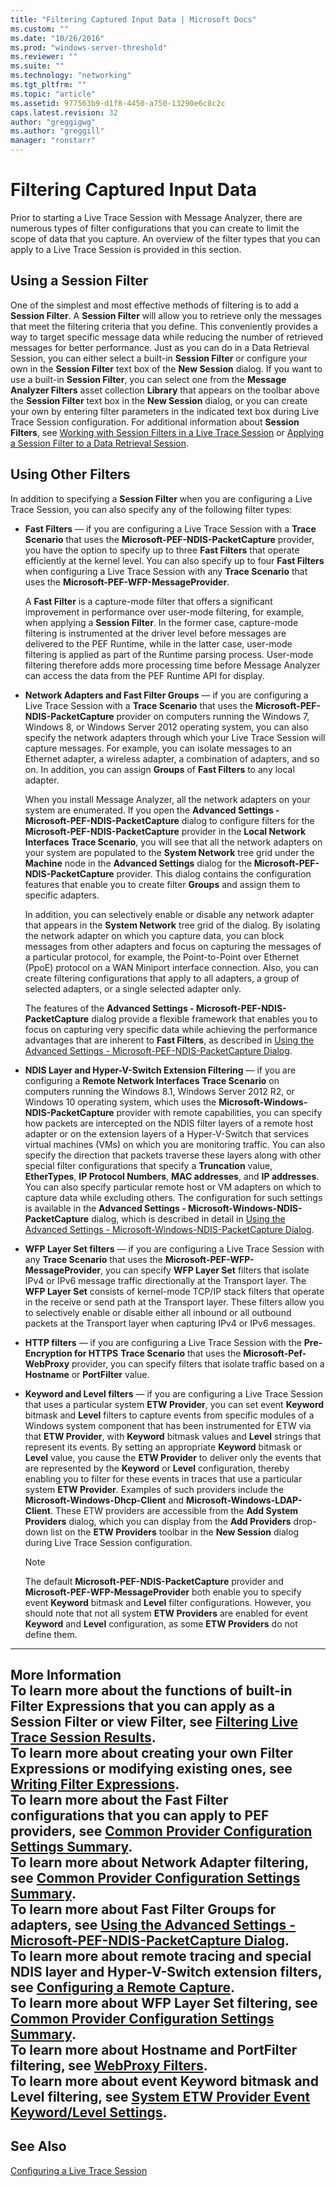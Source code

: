 ```yaml
---
title: "Filtering Captured Input Data | Microsoft Docs"
ms.custom: ""
ms.date: "10/26/2016"
ms.prod: "windows-server-threshold"
ms.reviewer: ""
ms.suite: ""
ms.technology: "networking"
ms.tgt_pltfrm: ""
ms.topic: "article"
ms.assetid: 977563b9-d1f8-4450-a750-13290e6c8c2c
caps.latest.revision: 32
author: "greggigwg"
ms.author: "greggill"
manager: "ronstarr"
---
```

# Filtering Captured Input Data
Prior to starting a Live Trace Session with Message Analyzer, there are numerous types of filter configurations that you can create to limit the scope of data that you capture. An overview of the filter types that you can apply to a Live Trace Session is provided in this section.  
  
## Using a Session Filter  
 One of the simplest and most effective methods of filtering is to add a **Session Filter**. A **Session Filter** will allow you to retrieve only the messages that meet the filtering criteria that you define. This conveniently provides a way to target specific message data while reducing the number of retrieved messages for better performance. Just as you can do in a Data Retrieval Session, you can either select a built-in **Session Filter** or configure your own in the **Session Filter** text box of the **New Session** dialog. If you want to use a built-in **Session Filter**, you can select one from the **Message Analyzer  Filters** asset collection **Library** that appears on the toolbar above the **Session Filter** text box in the **New Session** dialog, or you can create your own by entering filter parameters in the indicated text box during Live Trace Session configuration. For additional information about **Session Filters**, see [Working with Session Filters in a Live Trace Session](working-with-session-filters-in-a-live-trace-session.md) or [Applying a Session Filter to a Data Retrieval Session](applying-a-session-filter-to-a-data-retrieval-session.md).  
  
## Using Other Filters  
 In addition to specifying a **Session Filter** when you are configuring a Live Trace Session, you can also specify any of the following filter types:  
  
-   **Fast Filters** — if you are configuring a Live Trace Session with a **Trace Scenario** that uses the **Microsoft-PEF-NDIS-PacketCapture** provider, you have the option to specify up to three **Fast Filters** that operate efficiently at the kernel level. You can also specify up to four **Fast Filters** when configuring a Live Trace Session with any **Trace Scenario** that uses the **Microsoft-PEF-WFP-MessageProvider**.  
  
     A **Fast Filter** is a capture-mode filter that offers a significant improvement in performance over user-mode filtering, for example, when applying a **Session Filter**. In the former case, capture-mode filtering is instrumented at the driver level before messages are delivered to the PEF Runtime, while in the latter case, user-mode filtering is applied as part of the Runtime parsing process. User-mode filtering therefore adds more processing time before Message Analyzer can access the data from the PEF Runtime API for display.  
  
-   **Network Adapters and Fast Filter Groups** — if you are configuring a Live Trace Session with a **Trace Scenario** that uses the **Microsoft-PEF-NDIS-PacketCapture** provider on computers running the Windows 7, Windows 8, or Windows Server 2012 operating system, you can also specify the network adapters through which your Live Trace Session will capture messages. For example, you can isolate messages to an Ethernet adapter, a wireless adapter, a combination of adapters, and so on. In addition, you can assign **Groups** of **Fast Filters** to any local adapter.  
  
     When you install Message Analyzer, all the network adapters on your system are enumerated. If you open the **Advanced Settings - Microsoft-PEF-NDIS-PacketCapture** dialog to configure filters for the **Microsoft-PEF-NDIS-PacketCapture** provider in the **Local Network Interfaces** **Trace Scenario**, you will see that all the network adapters on your system are populated to the **System Network** tree grid under the **Machine** node in the **Advanced Settings** dialog for the **Microsoft-PEF-NDIS-PacketCapture** provider. This dialog contains the configuration features that enable you to create filter **Groups** and assign them to specific adapters.  
  
     In addition, you can selectively enable or disable any network adapter that appears in the **System Network** tree grid of the dialog. By isolating the network adapter on which you capture data, you can block messages from other adapters and focus on capturing the messages of a particular protocol, for example, the Point-to-Point over Ethernet (PpoE) protocol on a WAN Miniport interface connection. Also, you can create filtering configurations that apply to all adapters, a group of selected adapters, or a single selected adapter only.  
  
     The features of the **Advanced Settings - Microsoft-PEF-NDIS-PacketCapture** dialog provide a flexible framework that enables you to focus on capturing very specific data while achieving the performance advantages that are inherent to **Fast Filters**, as described in [Using the Advanced Settings - Microsoft-PEF-NDIS-PacketCapture Dialog](using-the-advanced-settings-microsoft-pef-ndis-packetcapture-dialog.md).  
  
-   **NDIS Layer and Hyper-V-Switch Extension Filtering** — if you are configuring a **Remote Network Interfaces** **Trace Scenario** on computers running the Windows 8.1, Windows Server 2012 R2, or Windows 10 operating system, which uses the **Microsoft-Windows-NDIS-PacketCapture** provider with remote capabilities, you can specify how packets are intercepted on the NDIS filter layers of a remote host adapter or on the extension layers of a Hyper-V-Switch that services virtual machines (VMs) on which you are monitoring traffic. You can also specify the direction that packets traverse these layers along with other special filter configurations that specify a **Truncation** value, **EtherTypes**, **IP Protocol Numbers**, **MAC addresses**, and **IP addresses**. You can also specify particular remote host or VM adapters on which to capture data while excluding others. The configuration for such settings is available in the **Advanced Settings - Microsoft-Windows-NDIS-PacketCapture** dialog, which is described in detail in [Using the Advanced Settings - Microsoft-Windows-NDIS-PacketCapture Dialog](using-the-advanced-settings-microsoft-windows-ndis-packetcapture-dialog.md).  
  
-   **WFP Layer Set filters** — if you are configuring a Live Trace Session with any **Trace Scenario** that uses the **Microsoft-PEF-WFP-MessageProvider**, you can specify **WFP Layer Set** filters that isolate IPv4 or IPv6 message traffic directionally at the Transport layer. The **WFP Layer Set** consists of kernel-mode TCP/IP stack filters that operate in the receive or send path at the Transport layer. These filters allow you to selectively enable or disable either all inbound or all outbound packets at the Transport layer when capturing IPv4 or IPv6 messages.  
  
-   **HTTP filters** — if you are configuring a Live Trace Session with the **Pre-Encryption for HTTPS** **Trace Scenario** that uses the **Microsoft-Pef-WebProxy** provider, you can specify filters that isolate traffic based on a **Hostname** or **PortFilter** value.  
  
-   **Keyword and Level filters** — if you are configuring a Live Trace Session that uses a particular system **ETW Provider**, you can set event **Keyword** bitmask and **Level** filters to capture events from specific modules of a Windows system component that has been instrumented for ETW via that **ETW Provider**, with **Keyword** bitmask values and **Level** strings that represent its events. By setting an appropriate **Keyword** bitmask or **Level** value, you cause the **ETW Provider** to deliver only the events that are represented by the **Keyword** or **Level** configuration, thereby enabling you to filter for these events in traces that use a particular system **ETW Provider**. Examples of such providers include the **Microsoft-Windows-Dhcp-Client** and **Microsoft-Windows-LDAP-Client**. These ETW providers are accessible from the **Add System Providers** dialog, which you can display from the **Add Providers** drop-down list on the **ETW Providers** toolbar in the **New Session** dialog during Live Trace Session configuration.  
  
    > [!NOTE]
    >  The default **Microsoft-PEF-NDIS-PacketCapture** provider and **Microsoft-PEF-WFP-MessageProvider** both enable you to specify event **Keyword** bitmask and **Level** filter configurations. However, you should note that not all system **ETW Providers** are enabled for event **Keyword** and **Level** configuration, as some **ETW Providers** do not define them.  
  
---  
  
 **More Information**   
 **To learn more** about the functions of built-in Filter Expressions that you can apply as a **Session Filter** or view **Filter**, see [Filtering Live Trace Session Results](filtering-live-trace-session-results.md).  
**To learn more** about creating your own Filter Expressions or modifying existing ones, see [Writing Filter Expressions](writing-filter-expressions.md).  
**To learn more** about the **Fast Filter** configurations that you can apply to PEF providers, see [Common Provider Configuration Settings  Summary](common-provider-configuration-settings-summary.md).  
**To learn more** about **Network Adapter** filtering, see [Common Provider Configuration Settings  Summary](common-provider-configuration-settings-summary.md).  
**To learn more** about **Fast Filter** **Groups** for adapters, see [Using the Advanced Settings - Microsoft-PEF-NDIS-PacketCapture Dialog](using-the-advanced-settings-microsoft-pef-ndis-packetcapture-dialog.md).  
**To learn more** about remote tracing and special NDIS layer and Hyper-V-Switch extension filters, see [Configuring a Remote Capture](configuring-a-remote-capture.md).  
**To learn more** about **WFP Layer Set** filtering, see [Common Provider Configuration Settings  Summary](common-provider-configuration-settings-summary.md).  
**To learn more** about **Hostname** and **PortFilter** filtering, see [WebProxy Filters](webproxy-filters.md).   
**To learn more** about event **Keyword** bitmask and **Level** filtering, see [System ETW Provider Event Keyword/Level Settings](system-etw-provider-event-keyword-level-settings.md).   
---  
  
## See Also  
 [Configuring a Live Trace Session](configuring-a-live-trace-session.md)